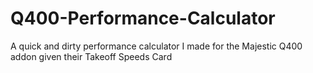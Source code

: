 # Q400-Performance-Calculator
A quick and dirty performance calculator I made for the Majestic Q400 addon given their Takeoff Speeds Card
